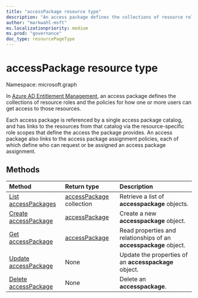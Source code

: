 ```yaml
---
title: "accessPackage resource type"
description: "An access package defines the collections of resource roles and the policies for how one or more users can get access to those resources."
author: "markwahl-msft"
ms.localizationpriority: medium
ms.prod: "governance"
doc_type: resourcePageType
---
```

# accessPackage resource type

Namespace: microsoft.graph

In [Azure AD Entitlement Management](entitlementmanagement-overview.md), an access package defines the collections of resource roles and the policies for how one or more users can get access to those resources.

Each access package is referenced by a single access package catalog, and has links to the resources from that catalog via the resource-specific role scopes that define the access the package provides.  An access package also links to the access package assignment policies, each of which define who can request or be assigned an access package assignment.

## Methods

|Method|Return type|Description|
|:---|:---|:---|
|[List accessPackages](../api/entitlementmanagement-list-accesspackages.md)|[accessPackage](accesspackage.md) collection|Retrieve a list of **accesspackage** objects. |
|[Create accessPackage](../api/entitlementmanagement-post-accesspackages.md)|[accessPackage](accesspackage.md)|Create a new **accesspackage** object. |
|[Get accessPackage](../api/accesspackage-get.md)|[accessPackage](accesspackage.md)|Read properties and relationships of an **accesspackage** object. |
|[Update accessPackage](../api/accesspackage-update.md)|None|Update the properties of an **accesspackage** object. |
|[Delete accessPackage](../api/accesspackage-delete.md)|None|Delete an **accesspackage**. |
